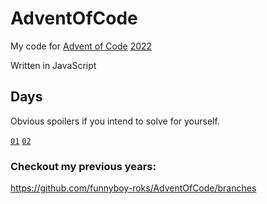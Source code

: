 # AdventOfCode

My code for [Advent of Code](https://adventofcode.com/2022) [2022](https://en.wikipedia.org/wiki/2022 'lol')

Written in JavaScript

## Days

Obvious spoilers if you intend to solve for yourself.

[`01`](https://github.com/funnyboy-roks/AdventOfCode/blob/2022/src/day01.js)
[`02`](https://github.com/funnyboy-roks/AdventOfCode/blob/2022/src/day02.js)
<!-- [`03`](https://github.com/funnyboy-roks/AdventOfCode/blob/2022/src/day03.js) -->
<!-- [`04`](https://github.com/funnyboy-roks/AdventOfCode/blob/2022/src/day04.js) -->
<!-- [`05`](https://github.com/funnyboy-roks/AdventOfCode/blob/2022/src/day05.js)   -->
<!-- [`06`](https://github.com/funnyboy-roks/AdventOfCode/blob/2022/src/day06.js) -->
<!-- [`07`](https://github.com/funnyboy-roks/AdventOfCode/blob/2022/src/day07.js) -->
<!-- [`08`](https://github.com/funnyboy-roks/AdventOfCode/blob/2022/src/day08.js) -->
<!-- [`09`](https://github.com/funnyboy-roks/AdventOfCode/blob/2022/src/day09.js) -->
<!-- [`10`](https://github.com/funnyboy-roks/AdventOfCode/blob/2022/src/day10.js)   -->
<!-- [`11`](https://github.com/funnyboy-roks/AdventOfCode/blob/2022/src/day11.js) -->
<!-- [`12`](https://github.com/funnyboy-roks/AdventOfCode/blob/2022/src/day12.js) -->
<!-- [`13`](https://github.com/funnyboy-roks/AdventOfCode/blob/2022/src/day13.js) -->
<!-- [`14`](https://github.com/funnyboy-roks/AdventOfCode/blob/2022/src/day14.js) -->
<!-- [`15`](https://github.com/funnyboy-roks/AdventOfCode/blob/2022/src/day15.js)   -->
<!-- [`16`](https://github.com/funnyboy-roks/AdventOfCode/blob/2022/src/day16.js) -->
<!-- [`17`](https://github.com/funnyboy-roks/AdventOfCode/blob/2022/src/day17.js) -->
<!-- [`18`](https://github.com/funnyboy-roks/AdventOfCode/blob/2022/src/day18.js) -->
<!-- [`19`](https://github.com/funnyboy-roks/AdventOfCode/blob/2022/src/day19.js) -->
<!-- [`20`](https://github.com/funnyboy-roks/AdventOfCode/blob/2022/src/day10.js)   -->
<!-- [`21`](https://github.com/funnyboy-roks/AdventOfCode/blob/2022/src/day21.js) -->
<!-- [`22`](https://github.com/funnyboy-roks/AdventOfCode/blob/2022/src/day22.js) -->
<!-- [`23`](https://github.com/funnyboy-roks/AdventOfCode/blob/2022/src/day23.js) -->
<!-- [`24`](https://github.com/funnyboy-roks/AdventOfCode/blob/2022/src/day24.js) -->
<!-- [`25`](https://github.com/funnyboy-roks/AdventOfCode/blob/2022/src/day25.js) -->

### Checkout my previous years:  
https://github.com/funnyboy-roks/AdventOfCode/branches

